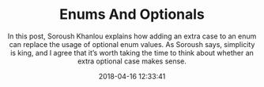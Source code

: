 ---
title: "Enums And Optionals"
subtitle: "In this post, Soroush Khanlou explains how adding an extra case to an enum can replace the usage of optional enum values. As Soroush says, simplicity is king, and I agree that it’s worth taking the time to think about whether an extra optional case makes sense."
tags: ["enums","optional"]
link: "http://khanlou.com/2018/04/enums-and-optionals/"
date: "2018-04-16 12:33:41"
---